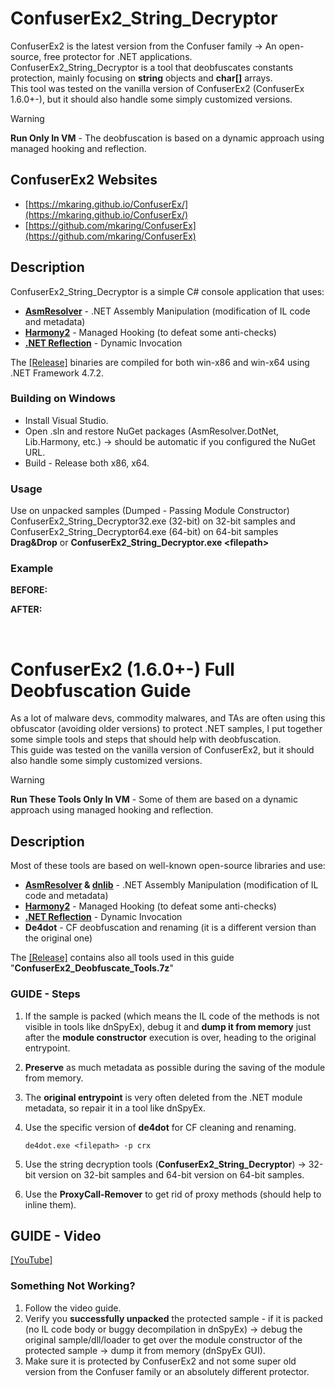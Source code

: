 # ConfuserEx2_String_Decryptor
ConfuserEx2 is the latest version from the Confuser family → An open-source, free protector for .NET applications.<br/>
ConfuserEx2_String_Decryptor is a tool that deobfuscates constants protection, mainly focusing on **string** objects and **char[]** arrays.<br/>
This tool was tested on the vanilla version of ConfuserEx2 (ConfuserEx 1.6.0+-), but it should also handle some simply customized versions.
> [!WARNING]
> **Run Only In VM** - The deobfuscation is based on a dynamic approach using managed hooking and reflection.<br/>

## ConfuserEx2 Websites
- [https://mkaring.github.io/ConfuserEx/](https://mkaring.github.io/ConfuserEx/)
- [https://github.com/mkaring/ConfuserEx](https://github.com/mkaring/ConfuserEx)

## Description
ConfuserEx2_String_Decryptor is a simple C# console application that uses: 
- **[AsmResolver](https://github.com/Washi1337/AsmResolver)** - .NET Assembly Manipulation (modification of IL code and metadata)
- **[Harmony2](https://github.com/pardeike/Harmony)** - Managed Hooking (to defeat some anti-checks)
- **[.NET Reflection](https://learn.microsoft.com/en-us/dotnet/framework/reflection-and-codedom/reflection)** - Dynamic Invocation

The [[Release]](https://github.com/Dump-GUY/ConfuserEx2_String_Decryptor/releases) binaries are compiled for both win-x86 and win-x64 using .NET Framework 4.7.2.<br/>

### Building on Windows
- Install Visual Studio.<br/>
- Open .sln and restore NuGet packages (AsmResolver.DotNet, Lib.Harmony, etc.) → should be automatic if you configured the NuGet URL.<br/>
- Build - Release both x86, x64.<br/>

### Usage
Use on unpacked samples (Dumped - Passing Module Constructor)<br/>
ConfuserEx2_String_Decryptor32.exe (32-bit) on 32-bit samples and ConfuserEx2_String_Decryptor64.exe (64-bit) on 64-bit samples<br/>
**Drag&Drop** or **ConfuserEx2_String_Decryptor.exe \<filepath\>**<br/>

### Example
**BEFORE:**<br/>

**AFTER:**<br/>

<br/>

# ConfuserEx2 (1.6.0+-) Full Deobfuscation Guide
As a lot of malware devs, commodity malwares, and TAs are often using this obfuscator (avoiding older versions) to protect .NET samples, I put together some simple tools and steps that should help with deobfuscation.<br/>
This guide was tested on the vanilla version of ConfuserEx2, but it should also handle some simply customized versions.<br/>
> [!WARNING]
> **Run These Tools Only In VM** - Some of them are based on a dynamic approach using managed hooking and reflection.<br/>

## Description
Most of these tools are based on well-known open-source libraries and use:
- **[AsmResolver](https://github.com/Washi1337/AsmResolver) & [dnlib](https://github.com/0xd4d/dnlib)** - .NET Assembly Manipulation (modification of IL code and metadata)
- **[Harmony2](https://github.com/pardeike/Harmony)** - Managed Hooking (to defeat some anti-checks)
- **[.NET Reflection](https://learn.microsoft.com/en-us/dotnet/framework/reflection-and-codedom/reflection)** - Dynamic Invocation
- **De4dot** - CF deobfuscation and renaming (it is a different version than the original one)

The [[Release]](https://github.com/Dump-GUY/ConfuserEx2_String_Decryptor/releases) contains also all tools used in this guide "**ConfuserEx2_Deobfuscate_Tools.7z**" <br/>


### GUIDE - Steps

1. If the sample is packed (which means the IL code of the methods is not visible in tools like dnSpyEx), debug it and **dump it from memory** just after the **module constructor** execution is over, heading to the original entrypoint.
2. **Preserve** as much metadata as possible during the saving of the module from memory.
3. The **original entrypoint** is very often deleted from the .NET module metadata, so repair it in a tool like dnSpyEx.
4. Use the specific version of **de4dot** for CF cleaning and renaming.
    
    ```
    de4dot.exe <filepath> -p crx
    ```
    
5. Use the string decryption tools (**ConfuserEx2_String_Decryptor**) → 32-bit version on 32-bit samples and 64-bit version on 64-bit samples.
6. Use the **ProxyCall-Remover** to get rid of proxy methods (should help to inline them).

## GUIDE - Video
[[YouTube]](https://github.com/Dump-GUY/ConfuserEx2_String_Decryptor/releases)

### Something Not Working?
1. Follow the video guide.
2. Verify you **successfully unpacked** the protected sample - if it is packed (no IL code body or buggy decompilation in dnSpyEx) → debug the original sample/dll/loader to get over the module constructor of the protected sample → dump it from memory (dnSpyEx GUI).
3. Make sure it is protected by ConfuserEx2 and not some super old version from the Confuser family or an absolutely different protector.

